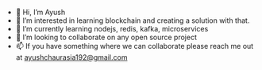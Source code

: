 - 👋 Hi, I’m Ayush
- 👀 I’m interested in learning blockchain and creating a solution with that.
- 🌱 I’m currently learning nodejs, redis, kafka, microservices
- 💞️ I’m looking to collaborate on any open source project
- 📫 If you have something where we can collaborate please reach me out at ayushchaurasia192@gmail.com

<!---
Vyali/Vyali is a ✨ special ✨ repository because its `README.md` (this file) appears on your GitHub profile.
You can click the Preview link to take a look at your changes.
--->
